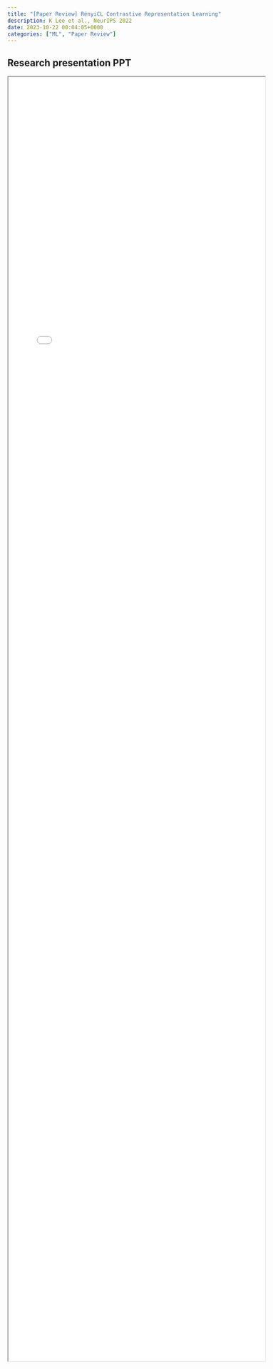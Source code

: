 ```yaml
---
title: "[Paper Review] RényiCL Contrastive Representation Learning" 
description: K Lee et al., NeurIPS 2022
date: 2023-10-22 00:04:05+0000
categories: ["ML", "Paper Review"]
---
```



## Research presentation PPT 

<iframe src= ppt.pdf#toolbar=0&navpanes=0 style="display:block; width:60vw; height: 72vh", enable_ios_mobile_scolling="true"></iframe>
